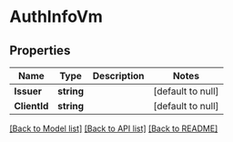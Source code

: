 # AuthInfoVm

## Properties
Name | Type | Description | Notes
------------ | ------------- | ------------- | -------------
**Issuer** | **string** |  | [default to null]
**ClientId** | **string** |  | [default to null]

[[Back to Model list]](../README.md#documentation-for-models) [[Back to API list]](../README.md#documentation-for-api-endpoints) [[Back to README]](../README.md)

